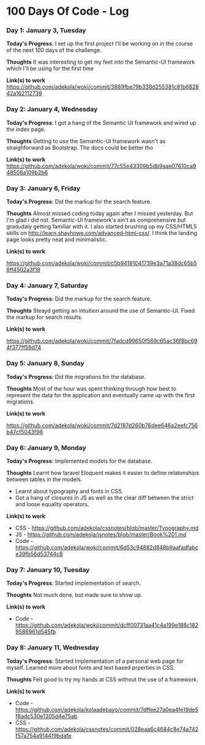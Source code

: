 # 100 Days Of Code - Log

### Day 1: January 3, Tuesday

**Today's Progress**: I set up the first project I'll be working on in the course of the next 100 days of the challenge.

**Thoughts** It was interesting to get my feet into the Semantic-UI framework which I'll be using for the first time

**Link(s) to work**
https://github.com/adekola/woki/commit/3889fbe79b338d255381c81b682842a162112739



### Day 2: January 4, Wednesday

**Today's Progress**: I got a hang of the Semantic UI framework and wired up the index page.

**Thoughts** Getting to use the Semantic-UI framework wasn't as straighforward as Bootstrap. The docs could be better tho

**Link(s) to work**
https://github.com/adekola/woki/commit/77c55e43309b5db9aae07610ca948508a109b2b6

### Day 3: January 6, Friday

**Today's Progress**: Did the markup for the search feature.

**Thoughts** Almost missed coding today again after I missed yesterday. But I'm glad i did not. Semantic-UI framework's ain't as comprehensive but gradudaly getting familiar with it. I also started brushing up my CSS/HTML5 skills on http://learn.shayhowe.com/advanced-html-css/. I think the landing page looks pretty neat and minimalistic.

**Link(s) to work**

https://github.com/adekola/woki/commit/c5b94181041739e3a71a38dc65b58ff4502a3f18

### Day 4: January 7, Saturday

**Today's Progress**: Did the markup for the search feature.

**Thoughts** Steayd getting an intuition around the use of Semantic-UI. Fixed the markup for search results. 

**Link(s) to work**

https://github.com/adekola/woki/commit/7fadcd99650f569c65ac36f8bc694f377ff59d74

### Day 5: January 8, Sunday

**Today's Progress**: Did the migrations for the database.

**Thoughts** Most of the hour was spent thinking through how best to represent the data for the application and eventually came up with the first migrations. 

**Link(s) to work**

https://github.com/adekola/woki/commit/7d2187d260b76dee646a2eefc756b47cf5043f96


### Day 6: January 9, Monday

**Today's Progress**: Implemented models for the database.

**Thoughts** Learnt how laravel Eloquent makes it easier to define relatonships between tables in the models.

* Learnt about typography and fonts in CSS.
* Got a hang of closures in JS as well as the clear diff between the strict and loose equality operators.

**Link(s) to work**
* CSS - https://github.com/adekola/cssnotes/blob/master/Typography.md
* JS - https://github.com/adekola/jsnotes/blob/master/Book%201.md
* Code - https://github.com/adekola/woki/commit/6d53c94882d848b9aafadfabce39fb56d53744c8

### Day 7: January 10, Tuesday

**Today's Progress**: Started Implementation of search.

**Thoughts** Not much done, but made sure to show up.

**Link(s) to work**
* Code - https://github.com/adekola/woki/commit/dcff00731aa41c4a199e188c1829586961d545fb

### Day 8: January 11, Wednesday

**Today's Progress**: Started Implementation of a personal web page for myself. Learned more about fonts and text based prperties in CSS.

**Thoughts** Felt good to try my hands at CSS without the use of a framework.

**Link(s) to work**
* Code - https://github.com/adekola/kolaadebayo/commit/7dffee27a0ea4fe19de5f8adc530e1305d4e75ab
* CSS - https://github.com/adekola/cssnotes/commit/028eaa6c4684c8e74a742f57a754a9144f9bdafe
